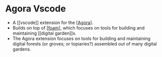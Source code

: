 # Agora Vscode

- A [[vscode]] extension for the [[Agora]].
- Builds on top of [[foam]], which focuses on tools for building and maintaining [[digital garden]]s. 
- The Agora extension focuses on tools for building and maintaining digital forests (or groves; or topiaries?) assembled out of many digital gardens.


[//begin]: # "Autogenerated link references for markdown compatibility"
[agora]: agora "Agora"
[foam]: foam "Foam"
[//end]: # "Autogenerated link references"